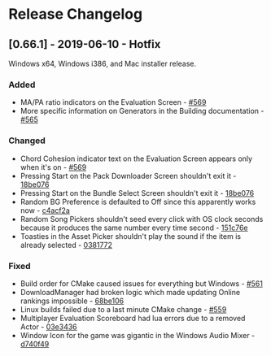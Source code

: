 # Release Changelog


## [0.66.1] - 2019-06-10 - Hotfix

Windows x64, Windows i386, and Mac installer release.

### Added
- MA/PA ratio indicators on the Evaluation Screen - [#569](../../pull/569)
- More specific information on Generators in the Building documentation - [#565](../../pull/565)
### Changed
- Chord Cohesion indicator text on the Evaluation Screen appears only when it's on - [#569](../../pull/569)
- Pressing Start on the Pack Downloader Screen shouldn't exit it - [18be076](../../commit/18be076d7698e054a1ebacab81c62b87ab467c42)
- Pressing Start on the Bundle Select Screen shouldn't exit it - [18be076](../../commit/18be076d7698e054a1ebacab81c62b87ab467c42)
- Random BG Preference is defaulted to Off since this apparently works now - [c4acf2a](../../commit/c4acf2a52edf2841ceb26f424e5959282289feb0)
- Random Song Pickers shouldn't seed every click with OS clock seconds because it produces the same number every time second - [151c76e](../../commit/151c76e6f9dd4a87c2bcf6df9d8c6a075150783b)
- Toasties in the Asset Picker shouldn't play the sound if the item is already selected - [0381772](../../commit/0381772cfa0c0588e21d339dccba03de9ec2e3ce)
### Fixed
- Build order for CMake caused issues for everything but Windows - [#561](../../pull/561)
- DownloadManager had broken logic which made updating Online rankings impossible - [68be106](../../commit/68be106bf14bdebe4b416b5abfe500fce3c3b61c)
- Linux builds failed due to a last minute CMake change - [#559](../../pull/559)
- Multiplayer Evaluation Scoreboard had lua errors due to a removed Actor - [03e3436](../../commit/03e3436e0b74b988b4b1081d193db342ca4bea46)
- Window Icon for the game was gigantic in the Windows Audio Mixer - [d740f49](../../commit/d740f499ea444943d58fbf5802639ead0da02379)
